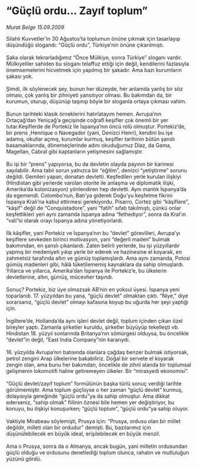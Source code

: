 # “Güçlü ordu... Zayıf toplum”

*Murat Belge 15.09.2009*

<div class="taraf_structure_2col_1zq">
<div class="margen_n">



 <p>Silahlı Kuvvetler’in 30 Ağustos’ta toplumun önüne çıkmak için tasarlayıp düşündüğü slogandı: “Güçlü ordu”, Türkiye’nin önüne çıkarılmıştı. <br/><br/>Şaka olarak tekrarladığımız “Önce Mülkiye, sonra Türkiye” sloganı vardır. Mülkiyeliler sahiden bu sloganı telaffuz ettiği için değil, kendilerini fazlasıyla önemsemelerini hicvetmek için yapılmış bir şakadır. Ama bazı kurumların şakası yok. <br/><br/>Şimdi, ilk söylenecek şey, bunun her düzeyde, her anlamda yanlış bir söz olması, çok yanlış bir zihniyeti yansıtıyor olması. Bu bakımdan da, bir kurumun, oturup, düşünüp taşınıp böyle bir sloganla ortaya çıkması vahim. <br/><br/>Bunun tarihteki klasik örneklerini hatırlatayım hemen. Avrupa’nın Ortaçağ’dan Yeniçağ’a geçişinde coğrafî keşifler çok önemli bir yer tutar.Keşiflerde de Portekiz ile İspanya’nın öncü rolü olmuştur. Portekiz’de, bir prens ,Henrique o Navegador (yani, Denizci Henri), kendini bu işe adamış, okullar açmış, kurumlar kurmuş, keşifler tarihinin bütün şanslı basamaklarında, dönemeçlerinde adını okuduğumuz Diaz, da Gama, Magellan, Cabral gibi kaptanların yetişmesini sağlamıştır. <br/><br/>Bu işi bir “prens” yapıyorsa, bu da devletin olayda payının bir karinesi sayılabilir. Ama tabii sorun yalnızca bir “eğitim”, denizci “yetiştirme” sorunu değildi. Gemileri yapan, donatan devletti. Keşfedilen yerle kurulan ilişkiyi (Hindistan gibi yerlerde varolan otorite ile anlaşma ve diplomatik ilişki, Amerika’da kolonizasyon) yönlendiren hep devletti. Aynı mantık İspanya’da da egemendi. Colombo’nun, Batı’ya giderek Doğu’yu keşfetme fikrini İspanya Kralı’na kabul ettirmesi gerekiyordu. Pisarro, Cortez gibi “kâşiflere”, “kâşif” değil de “Conquistadore”, yani “fatih” sıfatı takılmıştı, çünkü onlar keşfettikleri yeri aynı zamanda İspanya adına “fethediyor”, sonra da Kral’ın “vali”si olarak orayı İspanya adına yönetiyorlardı. <br/><br/>İlk kâşifler, yani Portekiz ve İspanya’nın bu “devlet” görevlileri, Avrupa’yı keşiflere sevkeden birinci motivasyon, yani “değerli maden” bulmak bakımından, en şanslı çıkanlardı. Zaten belirli yerlerde, bu işi yüzyıllardır yapmış bir medeniyeti yıkıp yerle bir ederek ve hazinesine el koyarak, en zahmetsiz tarafında altın ve gümüş toplamışlardı. Ama aynı zamanda, Potosi gümüş madenleri gibi, hâlâ tüketilememiş kaynaklara da sahip olmuşlardı. Yıllarca ve yıllarca, Amerika’dan İspanya ile Portekiz’e, bu ülkelerin devletlerine, altın, gümüş, mücevher taşındı. <br/><br/>Sonuç? Portekiz, biz üye olmazsak AB’nin en yoksul üyesi. İspanya yeni toparlandı. 17. yüzyıldan bu yana, “güçlü devlet” olmaktan çıktı. “Niye,” diye sorarsanız, “güçlü devlet” olmayı kafasına koyup bu uğurda her şeyi yaptığı için. <br/><br/>İngiltere’de, Hollanda’da aynı işleri devlet değil, toplum içinden çıkan özel bireyler yaptı. Zamanla şirketler kuruldu, şirketler büyüyüp tekelleşti vb. Hindistan 18. yüzyıl sonlarında Britanya’nın sömürgesi olduysa, bu öncelikle “devlet”in değil, “East India Company”nin kararıydı. <br/><br/>16. yüzyılda Avrupa’nın batısında olanlara çağdaş benzer bulmak istiyorsak, petrol zengini Arap ülkelerine bakabiliriz. Doğal bir servete el koyarak zengin olan, ama bunu her bakımdan, öncelikle de zihnî alanda bir toplumsal gelişmenin lokomotifi haline getiremeyen ülkeler. Bir “mirasyedi ekonomisi”. <br/><br/>“Güçlü devlet/zayıf toplum” formülünün başka türlü sonuç verdiği tarihte görülmemiştir. Ama toplum güçlüyse o her zaman “güçlü devlet” kurmuş, dolayısıyla gereğinde “güçlü ordu”ya da sahip olmuştur. Ama dikkat ederseniz, “sahip olmak” fiilinin öznesi bile hemen yer değiştiriyor, bu konuyu, bu ilişkiyi konuşurken; “güçlü toplum”, “güçlü ordu”ya sahip oluyor. <br/><br/>Vaktiyle Mirabeau söylemişti, Prusya için: “Prusya, ordusu olan bir millet değildir, milleti olan bir ordudur” demişti. Bu, bazılarımız için düşünülebilecek en büyük ideal, erişilebilecek en büyük menzil. <br/><br/>Ama o Prusya, sonra da o Almanya, ancak bugün, yani milletin ordusundan güçlü olduğu ve ordusunu denetlediği toplum olunca, rahatın ve mutluluğun yüzünü gördü.</p>
<br/>
<br/>
<br/>



<br/>


<div id="taraf_not">
</div>

</div>


</div>
